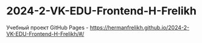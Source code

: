 # 2024-2-VK-EDU-Frontend-H-Frelikh
Учебный проект
GitHub Pages - https://hermanfrelikh.github.io/2024-2-VK-EDU-Frontend-H-Frelikh/#/
